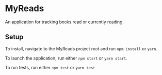 # MyReads

An application for tracking books read or currently reading.

## Setup

To install, navigate to the MyReads project root and run `npm install` or `yarn`.

To launch the application, run either `npm start` or `yarn start`.

To run tests, run either `npm test` or `yarn test`
